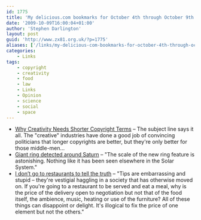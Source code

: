 ```yaml
---
id: 1775
title: 'My delicious.com bookmarks for October 4th through October 9th'
date: '2009-10-09T16:00:04+01:00'
author: 'Stephen Darlington'
layout: post
guid: 'http://www.zx81.org.uk/?p=1775'
aliases: ['/links/my-delicious-com-bookmarks-for-october-4th-through-october-9th.html']
categories:
    - Links
tags:
    - copyright
    - creativity
    - food
    - law
    - Links
    - Opinion
    - science
    - social
    - space
---
```


- [Why Creativity Needs Shorter Copyright Terms](http://opendotdotdot.blogspot.com/2009/10/why-creativity-needs-shorter-copyright.html) – The subject line says it all. The "creative" industries have done a good job of convincing politicians that longer copyrights are better, but they're only better for those middle-men…
- [Giant ring detected around Saturn](http://news.bbc.co.uk/1/hi/sci/tech/8291905.stm) – "The scale of the new ring feature is astonishing. Nothing like it has been seen elsewhere in the Solar System."
- [I don’t go to restaurants to tell the truth](http://www.guardian.co.uk/commentisfree/2009/oct/04/david-mitchell-restaurants-tipping-service) – "Tips are embarrassing and stupid – they're vestigial haggling in a society that has otherwise moved on. If you're going to a restaurant to be served and eat a meal, why is the price of the delivery open to negotiation but not that of the food itself, the ambience, music, heating or use of the furniture? All of these things can disappoint or delight. It's illogical to fix the price of one element but not the others."